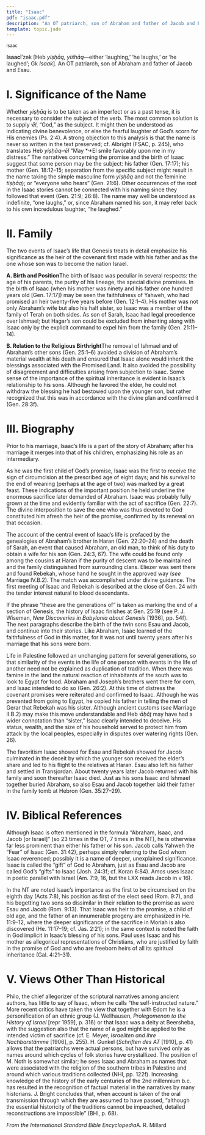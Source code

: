 ```yaml
---
title: "Isaac"
pdf: "isaac.pdf"
description: "An OT patriarch, son of Abraham and father of Jacob and Esau."
template: topic.jade
---
```



<sup>Isaac</sup>

**Isaac**īʹzək [Heb *yiṣḥāq, yiśhāq*—either ‘laughing,’ ‘he laughs,’ or
‘he laughed’; Gk *Isaak*]. An OT patriarch, son of Abraham and father of
Jacob and Esau.

I. Significance of the Name
===========================

Whether *yiṣḥāq* is to be taken as an imperfect or as a past tense, it
is necessary to consider the subject of the verb. The most common
solution is to supply *˒ēl*, “God,” as the subject. It might then be
understood as indicating divine benevolence, or else the fearful
laughter of God’s scorn for His enemies (Ps. 2:4). A strong objection to
this analysis is that the name is never so written in the text
preserved; cf. Albright (FSAC, p. 245), who translates Heb *yiṣḥāq–˒ēl*
“May *˒*El smile favorably upon me in my distress.” The narratives
concerning the promise and the birth of Isaac suggest that some person
may be the subject: his father (Gen. 17:17); his mother (Gen. 18:12–15;
separation from the specific subject might result in the name taking the
simple masculine form *yiṣḥāq* and not the feminine *tiṣḥāq*); or
“everyone who hears” (Gen. 21:6). Other occurrences of the root in the
Isaac stories cannot be connected with his naming since they followed
that event (Gen. 21:9; 26:8). The name may well be understood as
indefinite, “one laughs,” or, since Abraham named his son, it may refer
back to his own incredulous laughter, “he laughed.”

II. Family
==========

The two events of Isaac’s life that Genesis treats in detail emphasize
his significance as the heir of the covenant first made with his father
and as the one whose son was to become the nation Israel.

**A. Birth and Position**The birth of Isaac was peculiar in several
respects: the age of his parents, the purity of his lineage, the special
divine promises. In the birth of Isaac (when his mother was ninety and
his father one hundred years old [Gen. 17:17]) may be seen the
faithfulness of Yahweh, who had promised an heir twenty-five years
before (Gen. 12:1–4). His mother was not only Abraham’s wife but also
his half sister, so Isaac was a member of the family of Terah on both
sides. As son of Sarah, Isaac had legal precedence over Ishmael; but
Hagar’s son could be excluded from inheriting along with Isaac only by
the explicit command to expel him from the family (Gen. 21:11–14).

**B. Relation to the Religious Birthright**The removal of Ishmael and of
Abraham’s other sons (Gen. 25:1–6) avoided a division of Abraham’s
material wealth at his death and ensured that Isaac alone would inherit
the blessings associated with the Promised Land. It also avoided the
possibility of disagreement and difficulties arising from subjection to
Isaac. Some sense of the importance of the spiritual inheritance is
evident in Isaac’s relationship to his sons. Although he favored the
elder, he could not withdraw the blessing he had bestowed upon the
younger son, but rather recognized that this was in accordance with the
divine plan and confirmed it (Gen. 28:3f).

III. Biography
==============

Prior to his marriage, Isaac’s life is a part of the story of Abraham;
after his marriage it merges into that of his children, emphasizing his
role as an intermediary.

As he was the first child of God’s promise, Isaac was the first to
receive the sign of circumcision at the prescribed age of eight days;
and his survival to the end of weaning (perhaps at the age of two) was
marked by a great feast. These indications of the important position he
held underline the enormous sacrifice later demanded of Abraham. Isaac
was probably fully grown at the time and evidently familiar with the act
of sacrifice (Gen. 22:7). The divine interposition to save the one who
was thus devoted to God constituted him afresh the heir of the promise,
confirmed by its renewal on that occasion.

The account of the central event of Isaac’s life is prefaced by the
genealogies of Abraham’s brother in Haran (Gen. 22:20–24) and the death
of Sarah, an event that caused Abraham, an old man, to think of his duty
to obtain a wife for his son (Gen. 24:3, 67). The wife could be found
only among the cousins at Haran if the purity of descent was to be
maintained and the family distinguished from surrounding clans. Eliezer
was sent there and found Rebekah, whose hand he sought in the approved
way (*see* Marriage IV.B.2). The match was accomplished under divine
guidance. The first meeting of Isaac and Rebekah is described at the
close of Gen. 24 with the tender interest natural to blood descendants.

If the phrase “these are the generations of” is taken as marking the end
of a section of Genesis, the history of Isaac finishes at Gen. 25:19
(see P. J. Wiseman, *New Discoveries in Babylonia about Genesis* [1936],
pp. 54f). The next paragraphs describe the birth of the twin sons Esau
and Jacob, and continue into their stories. Like Abraham, Isaac learned
of the faithfulness of God in this matter, for it was not until twenty
years after his marriage that his sons were born.

Life in Palestine followed an unchanging pattern for several
generations, so that similarity of the events in the life of one person
with events in the life of another need not be explained as duplication
of tradition. When there was famine in the land the natural reaction of
inhabitants of the south was to look to Egypt for food. Abraham and
Joseph’s brothers went there for corn, and Isaac intended to do so (Gen.
26:2). At this time of distress the covenant promises were reiterated
and confirmed to Isaac. Although he was prevented from going to Egypt,
he copied his father in telling the men of Gerar that Rebekah was his
sister. Although ancient customs (*see* Marriage II.B.2) may make this
move understandable and Heb *˒āḥôṯ* may have had a wider connotation
than “sister,” Isaac clearly intended to deceive. His status, wealth,
and the size of his household served to protect him from attack by the
local peoples, especially in disputes over watering rights (Gen. 26).

The favoritism Isaac showed for Esau and Rebekah showed for Jacob
culminated in the deceit by which the younger son received the elder’s
share and led to his flight to the relatives at Haran. Esau also left
his father and settled in Transjordan. About twenty years later Jacob
returned with his family and soon thereafter Isaac died. Just as his
sons Isaac and Ishmael together buried Abraham, so also Esau and Jacob
together laid their father in the family tomb at Hebron (Gen. 35:27–29).

IV. Biblical References
=======================

Although Isaac is often mentioned in the formula “Abraham, Isaac, and
Jacob [or Israel]” (so 23 times in the OT, 7 times in the NT), he is
otherwise far less prominent than either his father or his son. Jacob
calls Yahweh the “Fear” of Isaac (Gen. 31:42), perhaps simply referring
to the God whom Isaac reverenced; possibly it is a name of deeper,
unexplained significance. Isaac is called the “gift” of God to Abraham,
just as Esau and Jacob are called God’s “gifts” to Isaac (Josh. 24:3f;
cf. Koran 6:84). Amos uses Isaac in poetic parallel with Israel (Am.
7:9, 16, but the LXX reads Jacob in v 16).

In the NT are noted Isaac’s importance as the first to be circumcised on
the eighth day (Acts 7:8), his position as first of the elect seed (Rom.
9:7), and his begetting two sons so dissimilar in their relation to the
promise as were Esau and Jacob (Rom. 9:13). That Isaac was heir to the
promise, a child of old age, and the father of an innumerable progeny
are emphasized in He. 11:9–12, where the deeper significance of the
sacrifice in Moriah is also discovered (He. 11:17–19; cf. Jas. 2:21); in
the same context is noted the faith in God implicit in Isaac’s blessing
of his sons. Paul uses Isaac and his mother as allegorical
representations of Christians, who are justified by faith in the promise
of God and who are freeborn heirs of all its spiritual inheritance (Gal.
4:21–31).

V. Views Other Than Historical
==============================

Philo, the chief allegorizer of the scriptural narratives among ancient
authors, has little to say of Isaac, whom he calls “the self-instructed
nature.” More recent critics have taken the view that together with Edom
he is a personification of an ethnic group (J. Wellhausen, *Prolegomenon
to the History of Israel* [repr 1959], p. 316) or that Isaac was a deity
at Beersheba, with the suggestion also that the name of a god might be
applied to the intended victim of sacrifice (cf. E. Meyer, *Israeliten
and ihre Nachbarstämme* [1906], p. 255). H. Gunkel (*Schriften des AT*
[1910], p. 41) allows that the patriarchs were actual persons, but have
survived only as names around which cycles of folk stories have
crystallized. The position of M. Noth is somewhat similar; he sees Isaac
and Abraham as names that were associated with the religion of the
southern tribes in Palestine and around which various traditions
collected (NHI, pp. 122f). Increasing knowledge of the history of the
early centuries of the 2nd millennium b.c. has resulted in the
recognition of factual material in the narratives by many historians. J.
Bright concludes that, when account is taken of the oral transmission
through which they are assumed to have passed, “although the essential
historicity of the traditions cannot be impeached, detailed
reconstructions are impossible” (BHI, p. 68).

*From the International Standard Bible Encyclopedia*A. R. Millard

